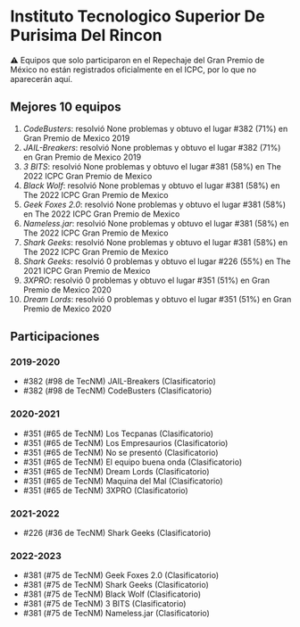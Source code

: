 # Instituto Tecnologico Superior De Purisima Del Rincon

:warning: Equipos que solo participaron en el Repechaje del Gran Premio de México no están registrados oficialmente en el ICPC, por lo que no aparecerán aquí.

## Mejores 10 equipos

1. _CodeBusters_: resolvió None problemas y obtuvo el lugar #382 (71%) en Gran Premio de Mexico 2019
1. _JAIL-Breakers_: resolvió None problemas y obtuvo el lugar #382 (71%) en Gran Premio de Mexico 2019
1. _3 BITS_: resolvió None problemas y obtuvo el lugar #381 (58%) en The 2022 ICPC Gran Premio de Mexico
1. _Black Wolf_: resolvió None problemas y obtuvo el lugar #381 (58%) en The 2022 ICPC Gran Premio de Mexico
1. _Geek Foxes 2.0_: resolvió None problemas y obtuvo el lugar #381 (58%) en The 2022 ICPC Gran Premio de Mexico
1. _Nameless.jar_: resolvió None problemas y obtuvo el lugar #381 (58%) en The 2022 ICPC Gran Premio de Mexico
1. _Shark Geeks_: resolvió None problemas y obtuvo el lugar #381 (58%) en The 2022 ICPC Gran Premio de Mexico
1. _Shark Geeks_: resolvió 0 problemas y obtuvo el lugar #226 (55%) en The 2021 ICPC Gran Premio de Mexico
1. _3XPRO_: resolvió 0 problemas y obtuvo el lugar #351 (51%) en Gran Premio de Mexico 2020
1. _Dream Lords_: resolvió 0 problemas y obtuvo el lugar #351 (51%) en Gran Premio de Mexico 2020

## Participaciones

### 2019-2020

- #382 (#98 de TecNM) JAIL-Breakers (Clasificatorio)
- #382 (#98 de TecNM) CodeBusters (Clasificatorio)

### 2020-2021

- #351 (#65 de TecNM) Los Tecpanas (Clasificatorio)
- #351 (#65 de TecNM) Los Empresaurios (Clasificatorio)
- #351 (#65 de TecNM) No se presentó (Clasificatorio)
- #351 (#65 de TecNM) El equipo buena onda (Clasificatorio)
- #351 (#65 de TecNM) Dream Lords (Clasificatorio)
- #351 (#65 de TecNM) Maquina del Mal (Clasificatorio)
- #351 (#65 de TecNM) 3XPRO (Clasificatorio)

### 2021-2022

- #226 (#36 de TecNM) Shark Geeks (Clasificatorio)

### 2022-2023

- #381 (#75 de TecNM) Geek Foxes 2.0 (Clasificatorio)
- #381 (#75 de TecNM) Shark Geeks (Clasificatorio)
- #381 (#75 de TecNM) Black Wolf (Clasificatorio)
- #381 (#75 de TecNM) 3 BITS (Clasificatorio)
- #381 (#75 de TecNM) Nameless.jar (Clasificatorio)



